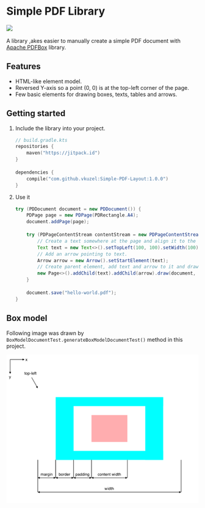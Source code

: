# Simple PDF Library

[![](https://jitpack.io/v/vkuzel/Simple-PDF-Layout.svg)](https://jitpack.io/#vkuzel/Simple-PDF-Layout)

A library ,akes easier to manually create a simple PDF document with [Apache PDFBox](https://pdfbox.apache.org) library.

## Features

* HTML-like element model.
* Reversed Y-axis so a point (0, 0) is at the top-left corner of the page.
* Few basic elements for drawing boxes, texts, tables and arrows.

## Getting started

1. Include the library into your project.

    ```kotlin
    // build.gradle.kts
    repositories {
        maven("https://jitpack.id")
    }
    
    dependencies {
        compile("com.github.vkuzel:Simple-PDF-Layout:1.0.0")
    }
    ```

2. Use it

    ```java
    try (PDDocument document = new PDDocument()) {
        PDPage page = new PDPage(PDRectangle.A4);
        document.addPage(page);
    
        try (PDPageContentStream contentStream = new PDPageContentStream(document, page)) {
            // Create a text somewhere at the page and align it to the right in a box of width 100.
            Text text = new Text<>().setTopLeft(100, 100).setWidth(100).setText("Hello World!").setAlignment(Text.Alignment.RIGHT);
            // Add an arrow pointing to text.
            Arrow arrow = new Arrow().setStartElement(text);
            // Create parent element, add text and arrow to it and draw it.
            new Page<>().addChild(text).addChild(arrow).draw(document, contentStream);
        }
    
        document.save("hello-world.pdf");
    }
    ```

## Box model

Following image was drawn by `BoxModelDocumentTest.generateBoxModelDocumentTest()` method in this project.

![Document box model](document-box-model.png)
